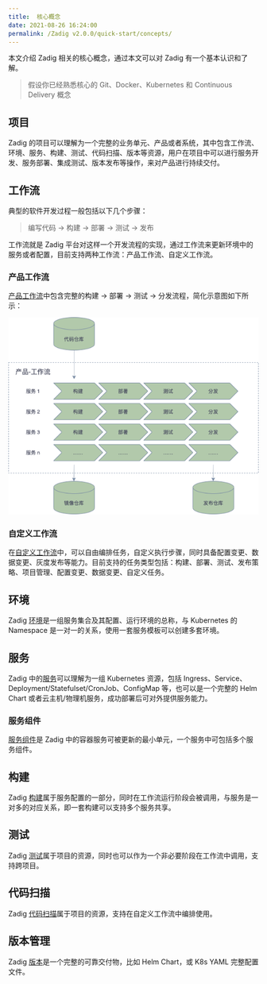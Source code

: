 ```yaml
---
title:  核心概念
date: 2021-08-26 16:24:00
permalink: /Zadig v2.0.0/quick-start/concepts/
---
```

本文介绍 Zadig 相关的核心概念，通过本文可以对 Zadig 有一个基本认识和了解。

> 假设你已经熟悉核心的 Git、Docker、Kubernetes 和 Continuous Delivery 概念

## 项目

Zadig 的项目可以理解为一个完整的业务单元、产品或者系统，其中包含工作流、环境、服务、构建、测试、代码扫描、版本等资源，用户在项目中可以进行服务开发、服务部署、集成测试、版本发布等操作，来对产品进行持续交付。

## 工作流

典型的软件开发过程一般包括以下几个步骤：

> 编写代码 -> 构建 -> 部署 -> 测试 -> 发布

工作流就是 Zadig 平台对这样一个开发流程的实现，通过工作流来更新环境中的服务或者配置，目前支持两种工作流：产品工作流、自定义工作流。

### 产品工作流

[产品工作流](/cn/Zadig%20v2.0.0/project/workflow/)中包含完整的构建 -> 部署 -> 测试 -> 分发流程，简化示意图如下所示：

![工作流基本流程](../../_images/workflow_basic.png '工作流基本流程')

### 自定义工作流
在[自定义工作流](/cn/Zadig%20v2.0.0/project/common-workflow/)中，可以自由编排任务，自定义执行步骤，同时具备配置变更、数据变更、灰度发布等能力。目前支持的任务类型包括：构建、部署、测试、发布策略、项目管理、配置变更、数据变更、自定义任务。

## 环境

Zadig [环境](/cn/Zadig%20v2.0.0/project/env/k8s/)是一组服务集合及其配置、运行环境的总称，与 Kubernetes 的 Namespace 是一对一的关系，使用一套服务模板可以创建多套环境。

## 服务

Zadig 中的[服务](/cn/Zadig%20v2.0.0/project/service/overview/)可以理解为一组 Kubernetes 资源，包括 Ingress、Service、Deployment/Statefulset/CronJob、ConfigMap 等，也可以是一个完整的 Helm Chart 或者云主机/物理机服务，成功部署后可对外提供服务能力。

### 服务组件

[服务组件](/cn/Zadig%20v2.0.0/env/overview/#什么是服务组件)是 Zadig 中的容器服务可被更新的最小单元，一个服务中可包括多个服务组件。

## 构建

Zadig [构建](/cn/Zadig%20v2.0.0/project/build/)属于服务配置的一部分，同时在工作流运行阶段会被调用，与服务是一对多的对应关系，即一套构建可以支持多个服务共享。

## 测试

Zadig [测试](/cn/Zadig%20v2.0.0/project/test/)属于项目的资源，同时也可以作为一个非必要阶段在工作流中调用，支持跨项目。

## 代码扫描

Zadig [代码扫描](/cn/Zadig%20v2.0.0/project/scan/)属于项目的资源，支持在自定义工作流中编排使用。

## 版本管理

Zadig [版本](/cn/Zadig%20v2.0.0/project/version/)是一个完整的可靠交付物，比如 Helm Chart，或 K8s YAML 完整配置文件。
